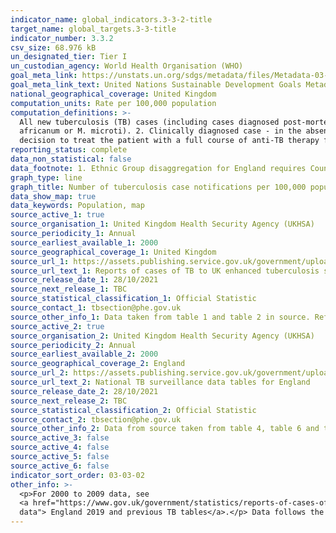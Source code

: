 ```yaml
---
indicator_name: global_indicators.3-3-2-title
target_name: global_targets.3-3-title
indicator_number: 3.3.2
csv_size: 68.976 kB
un_designated_tier: Tier I
un_custodian_agency: World Health Organisation (WHO)
goal_meta_link: https://unstats.un.org/sdgs/metadata/files/Metadata-03-03-02.pdf
goal_meta_link_text: United Nations Sustainable Development Goals Metadata (PDF 216 KB)
national_geographical_coverage: United Kingdom
computation_units: Rate per 100,000 population
computation_definitions: >-
  All new tuberculosis (TB) cases (including cases diagnosed post-mortem) that meet one of the two following case definitions are reported. 1. Culture confirmed case - culture confirmed disease, with speciation confirming Mycobacterium tuberculosis complex (M. tuberculosis, M. bovis, M.
  africanum or M. microti). 2. Clinically diagnosed case - in the absence of culture confirmation, a case that meets the following criteria - a clinician’s judgement that the patient’s clinical and/or radiological signs and/or symptoms are compatible with active TB, and a clinician’s
  decision to treat the patient with a full course of anti-TB therapy for active TB.
reporting_status: complete
data_non_statistical: false
data_footnote: 1. Ethnic Group disaggregation for England requires Country of Birth to be selected first. 2. Data for Scotland and Northern Ireland is provisional and subject to further validation.
graph_type: line
graph_title: Number of tuberculosis case notifications per 100,000 population
data_show_map: true
data_keywords: Population, map
source_active_1: true
source_organisation_1: United Kingdom Health Security Agency (UKHSA)
source_periodicity_1: Annual
source_earliest_available_1: 2000
source_geographical_coverage_1: United Kingdom
source_url_1: https://assets.publishing.service.gov.uk/government/uploads/system/uploads/attachment_data/file/1025880/uk-tb-official-statistics-2021.pdf
source_url_text_1: Reports of cases of TB to UK enhanced tuberculosis surveillance systems 
source_release_date_1: 28/10/2021
source_next_release_1: TBC
source_statistical_classification_1: Official Statistic
source_contact_1: tbsection@phe.gov.uk
source_other_info_1: Data taken from table 1 and table 2 in source. Refer to links in metadata tab for pre-2019 data.
source_active_2: true
source_organisation_2: United Kingdom Health Security Agency (UKHSA)
source_periodicity_2: Annual
source_earliest_available_2: 2000
source_geographical_coverage_2: England
source_url_2: https://assets.publishing.service.gov.uk/government/uploads/system/uploads/attachment_data/file/1030165/TB_annual-report-2021.pdf
source_url_text_2: National TB surveillance data tables for England
source_release_date_2: 28/10/2021
source_next_release_2: TBC
source_statistical_classification_2: Official Statistic
source_contact_2: tbsection@phe.gov.uk
source_other_info_2: Data from source taken from table 4, table 6 and table 8 for 2000 to 2019 data. Tables Ai.1.8 and Ai.1.2 for 2020 data. Refer to links in metadata tab for pre-2019 data.
source_active_3: false
source_active_4: false
source_active_5: false
source_active_6: false
indicator_sort_order: 03-03-02
other_info: >-
  <p>For 2000 to 2009 data, see
  <a href="https://www.gov.uk/government/statistics/reports-of-cases-of-tb-to-uk-enhanced-tuberculosis-surveillance-systems"> UK 2019 and previous TB tables</a>  and<a href="https://www.gov.uk/government/publications/tuberculosis-tb-in-england-surveillance-
  data"> England 2019 and previous TB tables</a>.</p> Data follows the UN specification for this indicator. This indicator has been identified in collaboration with topic experts.
---
```

